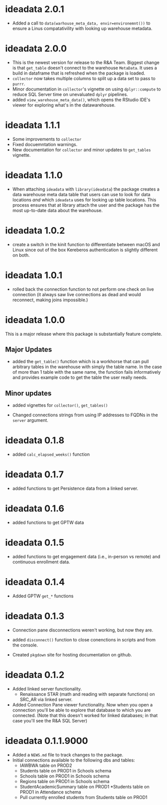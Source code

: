 # ideadata 2.0.1

* Added a call to `data(warhouse_meta_data, envir=environemnt())` to ensure a Linus compatativility with looking up warehouse metadata.

# ideadata 2.0.0

* This is the newest version for release to the R&A Team.  Biggest change is that `get_table` doesn't connect to the warehouse `MetaData`. It uses a build in dataframe that is refreshed when the package is loaded. 
* `collector` now takes multiple columns to split up a data set to pass to `purrr`. 
* Minor documentation in `collector`'s vignette on using `dplyr::compute` to reduce SQL Server time on unevaluated `dplyr` pipelines. 
* added `view_warehouse_meta_data()`, which opens the RStudio IDE's viewer for exploring what's in the datawarehouse.

# ideadata 1.1.1

* Some improvements to `collector`
* Fixed docuemntation warnings. 
* New documentation for `collector` and minor updates to `get_tables` vignette. 


# ideadata 1.1.0

* When attaching `ideadata` with `library(ideadata`) the package creates a data warehouse meta data table that users can use to look for data locations _and_ which `ideadata` uses for looking up table locations.  This process ensures that at library attach the user and the package has the most up-to-date data about the warehouse. 

# ideadata 1.0.2

* create a switch in the kinit function to differentiate between macOS and Linux since out of the box 
Kereberos authentication is slightly different on both. 

# ideadata 1.0.1

* rolled back the connection function to not perform one check on live connection  (it always saw live connections
as dead and would reconnect, making joins impossible.)

# ideadata 1.0.0

This is a major release where this package is substantially feature complete. 

## Major Updates

* added the `get_table()` function which is a workhorse that can pull arbitrary tables in the warehouse with
simply the table name.  In the case of more than 1 table with the same name, the function fails informatively and provides example code to get the table the user really needs. 

## Minor updates

* added vignettes for `collector()`, `get_tables()`

* Changed connections strings from using IP addresses to FQDNs in the `server` argument. 

# ideadata 0.1.8

* added `calc_elapsed_weeks()` function

# ideadata 0.1.7

* added functions to get Persistence data from a linked server. 

# ideadata 0.1.6

* added functions to get GPTW data

# ideadata 0.1.5

* added functions to get engagement data (i.e., in-person vs remote) and continuous enrollment data. 

# ideadata 0.1.4

* Added GPTW `get_*` functions 

# ideadata 0.1.3

* Connection pane disconnections weren't working, but now they are. 
* added `disconnect()` function to close conenctions in scripts and from the console. 


* Created `pkgdown` site for hosting documentation on github. 

# ideadata 0.1.2

* Added linked server functionality.  
  * Renaissance STAR (math and reading with separate functions) on SRC_AR via linked server. 
* Added Connection Pane viewer functionality. Now when you open a connection you'll be able to explore that database to which you are connected. (Note that this doesn't worked for linked databases; in that case you'll see the R&A SQL Server)

# ideadata 0.1.1.9000

* Added a `NEWS.md` file to track changes to the package.
* Initial connections available to the following dbs and tables:
  * IAWBWA table on PROD2
  * Students table on PROD1 in Schools schema
  * Schools table on PROD1 in Schools schema
  * Regions table on PROD1 in Schools schema
  * StudentAcademicSummary table on PROD1
  *Students table on PROD1 in Attendance schema
  * Pull currently enrolled students from Students table on PROD1
